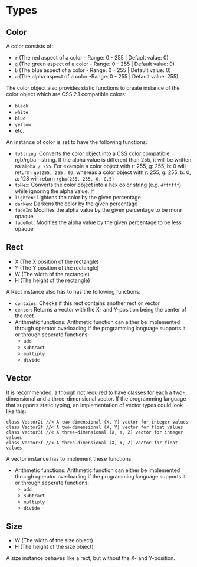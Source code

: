 Types
===

Color
---
A color consists of:  

- `r` (The red aspect of a color - Range: 0 - 255 | Default value: 0)  
- `g` (The green aspect of a color - Range: 0 - 255 | Default value: 0)  
- `b` (The blue aspect of a color - Range: 0 - 255 | Default value: 0)  
- `a` (The alpha aspect of a color -Range: 0 - 255 | Default value: 255)

The color object also provides static functions to create instance of the color object which are CSS 2.1 compatible colors:

- `black`
- `white`
- `blue`
- `yellow`
- etc.

An instance of color is set to have the following functions:

- `toString`: Converts the color object into a CSS color compatible rgb/rgba - string. If the alpha value is different than 255, it will be written as `alpha / 255`. For example a color object with r: 255, g: 255, b: 0 will return `rgb(255, 255, 0)`, whereas a color object with r: 255, g: 255, b: 0, a: 128 will return `rgba(255, 255, 0, 0.5)` 
- `toHex`: Converts the color object into a hex color string (e.g. `#ffffff`) while ignoring the alpha value. If 
- `lighten`: Lightens the color by the given percentage
- `darken`: Darkens the color by the given percentage
- `fadeIn`: Modifies the alpha value by the given percentage to be more opaque
- `fadeOut`: Modifies the alpha value by the given percentage to be less opaque

Rect
---

- X (The X position of the rectangle)
- Y (The Y position of the rectangle)
- W (The width of the rectangle)
- H (The height of the rectangle)

A Rect instance also has to has the following functions:

- `contains`: Checks if this rect contains another rect or vector
- `center`: Returns a vector with the X- and Y-position being the center of the rect
- Arithmetic functions: Arithmetic function can either be implemented through operator overloading if the programming language supports it or through seperate functions:
	- `add`
	- `subtract`
	- `multiply`
	- `divide`

Vector
---

It is recommended, although not required to have classes for each a two-dimensional and a three-dimensional vector.
If the programming language that supports static typing, an implementation of vector types could look like this:

	class Vector2i //< A two-dimensional (X, Y) vector for integer values
	class Vector2f //< A two-dimensional (X, Y) vector for float values
	class Vector3i //< A three-dimensional (X, Y, Z) vector for integer values
	class Vector3f //< A three-dimensional (X, Y, Z) vector for float values

A vector instance has to implement these functions:

- Arithmetic functions: Arithmetic function can either be implemented through operator overloading if the programming language supports it or through seperate functions:
	- `add`
	- `subtract`
	- `multiply`
	- `divide`

Size
---

- W (The width of the size object)
- H (The height of the size object)

A size instance behaves like a rect, but without the X- and Y-position.
